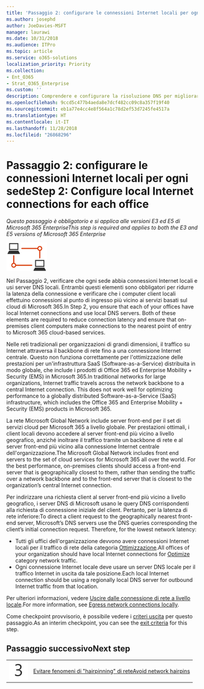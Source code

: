 ```yaml
---
title: 'Passaggio 2: configurare le connessioni Internet locali per ogni sede'
ms.author: josephd
author: JoeDavies-MSFT
manager: laurawi
ms.date: 10/31/2018
ms.audience: ITPro
ms.topic: article
ms.service: o365-solutions
localization_priority: Priority
ms.collection:
- Ent_O365
- Strat_O365_Enterprise
ms.custom: ''
description: Comprendere e configurare la risoluzione DNS per migliorare le prestazioni.
ms.openlocfilehash: 9ccd5c477b4aeda8e7dcf482cc09c8a357f19f40
ms.sourcegitcommit: eb1a77e4cc4e8f564a1c78d2ef53d7245fe4517a
ms.translationtype: HT
ms.contentlocale: it-IT
ms.lasthandoff: 11/28/2018
ms.locfileid: "26868296"
---
```

# <a name="step-2-configure-local-internet-connections-for-each-office"></a><span data-ttu-id="07284-103">Passaggio 2: configurare le connessioni Internet locali per ogni sede</span><span class="sxs-lookup"><span data-stu-id="07284-103">Step 2: Configure local Internet connections for each office</span></span>

<span data-ttu-id="07284-104">*Questo passaggio è obbligatorio e si applica alle versioni E3 ed E5 di Microsoft 365 Enterprise*</span><span class="sxs-lookup"><span data-stu-id="07284-104">*This step is required and applies to both the E3 and E5 versions of Microsoft 365 Enterprise*</span></span>

![](./media/deploy-foundation-infrastructure/networking_icon-small.png)

<span data-ttu-id="07284-p101">Nel Passaggio 2, verificare che ogni sede abbia connessioni Internet locali e usi server DNS locali. Entrambi questi elementi sono obbligatori per ridurre la latenza della connessione e verificare che i computer client locali effettuino connessioni al punto di ingresso più vicino ai servizi basati sul cloud di Microsoft 365.</span><span class="sxs-lookup"><span data-stu-id="07284-p101">In Step 2, you ensure that each of your offices have local Internet connections and use local DNS servers. Both of these elements are required to reduce connection latency and ensure that on-premises client computers make connections to the nearest point of entry to Microsoft 365 cloud-based services.</span></span>

<span data-ttu-id="07284-p102">Nelle reti tradizionali per organizzazioni di grandi dimensioni, il traffico su Internet attraversa il backbone di rete fino a una connessione Internet centrale. Questo non funziona correttamente per l'ottimizzazione delle prestazioni per un'infrastruttura SaaS (Software-as-a-Service) distribuita in modo globale, che include i prodotti di Office 365 ed Enterprise Mobility + Security (EMS) in Microsoft 365.</span><span class="sxs-lookup"><span data-stu-id="07284-p102">In traditional networks for large organizations, Internet traffic travels across the network backbone to a central Internet connection. This does not work well for optimizing performance to a globally distributed Software-as-a-Service (SaaS) infrastructure, which includes the Office 365 and Enterprise Mobility + Security (EMS) products in Microsoft 365.</span></span>

<span data-ttu-id="07284-p103">La rete Microsoft Global Network include server front-end per il set di servizi cloud per Microsoft 365 a livello globale. Per prestazioni ottimali, i client locali devono accedere al server front-end più vicino a livello geografico, anziché inoltrare il traffico tramite un backbone di rete e al server front-end più vicino alla connessione Internet centrale dell'organizzazione.</span><span class="sxs-lookup"><span data-stu-id="07284-p103">The Microsoft Global Network includes front end servers to the set of cloud services for Microsoft 365 all over the world. For the best performance, on-premises clients should access a front-end server that is geographically closest to them, rather than sending the traffic over a network backbone and to the front-end server that is closest to the organization’s central Internet connection.</span></span>

<span data-ttu-id="07284-p104">Per indirizzare una richiesta client al server front-end più vicino a livello geografico, i server DNS di Microsoft usano le query DNS corrispondenti alla richiesta di connessione iniziale del client. Pertanto, per la latenza di rete inferiore:</span><span class="sxs-lookup"><span data-stu-id="07284-p104">To direct a client request to the geographically nearest front-end server, Microsoft’s DNS servers use the DNS queries corresponding the client’s initial connection request. Therefore, for the lowest network latency:</span></span>

- <span data-ttu-id="07284-113">Tutti gli uffici dell'organizzazione devvono avere connessioni Internet locali per il traffico di rete della categoria [Ottimizzazione](https://docs.microsoft.com/office365/enterprise/office-365-network-connectivity-principles#new-office-365-endpoint-categories).</span><span class="sxs-lookup"><span data-stu-id="07284-113">All offices of your organization should have local Internet connections for [Optimize](https://docs.microsoft.com/office365/enterprise/office-365-network-connectivity-principles#new-office-365-endpoint-categories) category network traffic.</span></span>
- <span data-ttu-id="07284-114">Ogni connessione Internet locale deve usare un server DNS locale per il traffico Internet in uscita da tale posizione.</span><span class="sxs-lookup"><span data-stu-id="07284-114">Each local Internet connection should be using a regionally local DNS server for outbound Internet traffic from that location.</span></span>

<span data-ttu-id="07284-115">Per ulteriori informazioni, vedere [Uscire dalle connessione di rete a livello locale](https://docs.microsoft.com/office365/enterprise/office-365-network-connectivity-principles#egress-network-connections-locally).</span><span class="sxs-lookup"><span data-stu-id="07284-115">For more information, see [Egress network connections locally](https://docs.microsoft.com/office365/enterprise/office-365-network-connectivity-principles#egress-network-connections-locally).</span></span> 

<span data-ttu-id="07284-116">Come checkpoint provvisorio, è possibile vedere i [criteri uscita](networking-exit-criteria.md#crit-networking-step2) per questo passaggio.</span><span class="sxs-lookup"><span data-stu-id="07284-116">As an interim checkpoint, you can see the [exit criteria](networking-exit-criteria.md#crit-networking-step2) for this step.</span></span>

## <a name="next-step"></a><span data-ttu-id="07284-117">Passaggio successivo</span><span class="sxs-lookup"><span data-stu-id="07284-117">Next step</span></span>

|||
|:-------|:-----|
|![](./media/stepnumbers/Step3.png)|[<span data-ttu-id="07284-118">Evitare fenomeni di "hairpinning" di rete</span><span class="sxs-lookup"><span data-stu-id="07284-118">Avoid network hairpins</span></span>](networking-avoid-network-hairpins.md)|

